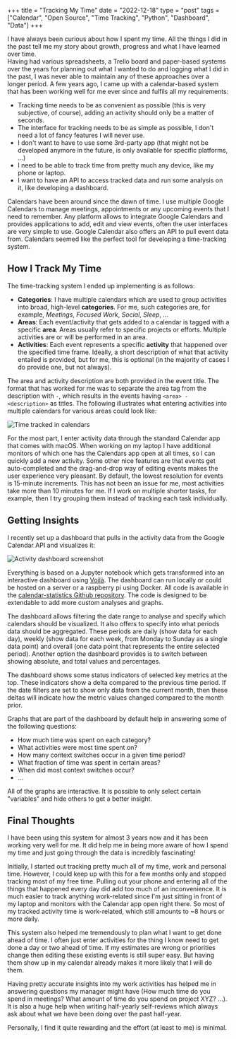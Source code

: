 +++
title = "Tracking My Time"
date = "2022-12-18"
type = "post"
tags = ["Calendar", "Open Source", "Time Tracking", "Python", "Dashboard", "Data"]
+++
 
I have always been curious about how I spent my time. All the things I did in the past tell me my story about growth, progress and what I have learned over time.  
Having had various spreadsheets, a Trello board and paper-based systems over the years for planning out what I wanted to do and logging what I did in the past, I was never able to maintain any of these approaches over a longer period. A few years ago, I came up with a calendar-based system that has been working well for me ever since and fulfils all my requirements:

* Tracking time needs to be as convenient as possible (this is very subjective, of course), adding an activity should only be a matter of seconds.
* The interface for tracking needs to be as simple as possible, I don't need a lot of fancy features I will never use.
* I don't want to have to use some 3rd-party app (that might not be developed anymore in the future, is only available for specific platforms, ...)
* I need to be able to track time from pretty much any device, like my phone or laptop.
* I want to have an API to access tracked data and run some analysis on it, like developing a dashboard.

Calendars have been around since the dawn of time. I use multiple Google Calendars to manage meetings, appointments or any upcoming events that I need to remember. Any platform allows to integrate Google Calendars and provides applications to add, edit and view events, often the user interfaces are very simple to use. Google Calendar also offers an API to pull event data from. Calendars seemed like the perfect tool for developing a time-tracking system.

## How I Track My Time

The time-tracking system I ended up implementing is as follows:
* **Categories**: I have multiple calendars which are used to group activities into broad, high-level **categories**. For me, such categories are, for example, _Meetings_, _Focused Work_, _Social_, _Sleep_, ...
* **Areas**: Each event/activity that gets added to a calendar is tagged with a specific **area**. Areas usually refer to specific projects or efforts. Multiple activities are or will be performed in an area. 
* **Activities**: Each event represents a specific **activity** that happened over the specified time frame. Ideally, a short description of what that activity entailed is provided, but for me, this is optional (in the majority of cases I do provide one, but not always).

The area and activity description are both provided in the event title. The format that has worked for me was to separate the area tag from the description with ` - `, which results in the events having `<area> - <description>` as titles. The following illustrates what entering activities into multiple calendars for various areas could look like:

![Time tracked in calendars](/img/calendar-time-tracking.jpg)

For the most part, I enter activity data through the standard Calendar app that comes with macOS. When working on my laptop I have additional monitors of which one has the Calendars app open at all times, so I can quickly add a new activity. Some other nice features are that events get auto-completed and the drag-and-drop way of editing events makes the user experience very pleasant. By default, the lowest resolution for events is 15-minute increments. This has not been an issue for me, most activities take more than 10 minutes for me. If I work on multiple shorter tasks, for example, then I try grouping them instead of tracking each task individually.

## Getting Insights

I recently set up a dashboard that pulls in the activity data from the Google Calendar API and visualizes it:

![Activity dashboard screenshot](/img/activity-dashboard.png)

Everything is based on a Jupyter notebook which gets transformed into an interactive dashboard using [Voilà](https://voila.readthedocs.io/en/stable/using.html). The dashboard can run locally or could be hosted on a server or a raspberry pi using Docker. All code is available in the [calendar-statistics Github repository](https://github.com/scholtzan/calendar-statistics). The code is designed to be extendable to add more custom analyses and graphs. 

The dashboard allows filtering the date range to analyse and specify which calendars should be visualized. It also offers to specify into what periods data should be aggregated. These periods are daily (show data for each day), weekly (show data for each week, from Monday to Sunday as a single data point) and overall (one data point that represents the entire selected period). Another option the dashboard provides is to switch between showing absolute, and total values and percentages.

The dashboard shows some status indicators of selected key metrics at the top. These indicators show a delta compared to the previous time period. If the date filters are set to show only data from the current month, then these deltas will indicate how the metric values changed compared to the month prior.

Graphs that are part of the dashboard by default help in answering some of the following questions:

* How much time was spent on each category?
* What activities were most time spent on?
* How many context switches occur in a given time period?
* What fraction of time was spent in certain areas?
* When did most context switches occur?
* ...

All of the graphs are interactive. It is possible to only select certain "variables" and hide others to get a better insight.


## Final Thoughts

I have been using this system for almost 3 years now and it has been working very well for me. It did help me in being more aware of how I spend my time and just going through the data is incredibly fascinating! 

Initially, I started out tracking pretty much all of my time, work and personal time. However, I could keep up with this for a few months only and stopped tracking most of my free time. Pulling out your phone and entering all of the things that happened every day did add too much of an inconvenience. It is much easier to track anything work-related since I'm just sitting in front of my laptop and monitors with the Calendar app open right there. So most of my tracked activity time is work-related, which still amounts to ~8 hours or more daily.

This system also helped me tremendously to plan what I want to get done ahead of time. I often just enter activities for the thing I know need to get done a day or two ahead of time. If my estimates are wrong or priorities change then editing these existing events is still super easy. But having them show up in my calendar already makes it more likely that I will do them.

Having pretty accurate insights into my work activities has helped me in answering questions my manager might have (How much time do you spend in meetings? What amount of time do you spend on project XYZ? ...). It is also a huge help when writing half-yearly self-reviews which always ask about what we have been doing over the past half-year.

Personally, I find it quite rewarding and the effort (at least to me) is minimal.
